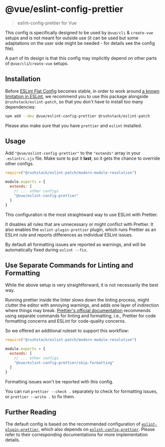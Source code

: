 # @vue/eslint-config-prettier

> eslint-config-prettier for Vue

This config is specifically designed to be used by `@vue/cli` & `create-vue` setups
and is not meant for outside use (it can be used but some adaptations
on the user side might be needed - for details see the config file).

A part of its design is that this config may implicitly depend on
other parts of `@vue/cli`/`create-vue` setups.

## Installation

Before [ESLint Flat Config](https://eslint.org/docs/latest/use/configure/configuration-files-new) becomes stable, in
order to work around [a known limitation in ESLint](https://github.com/eslint/eslint/issues/3458), we recommend you to
use this package alongside `@rushstack/eslint-patch`, so that you don't have to install too many dependencies:

```sh
npm add --dev @vue/eslint-config-prettier @rushstack/eslint-patch
```

Please also make sure that you have `prettier` and `eslint` installed.

## Usage

Add `"@vue/eslint-config-prettier"` to the `"extends"` array in your `.eslintrc.cjs` file. Make sure to put it **last**,
so it gets the chance to override other configs.

```js
require("@rushstack/eslint-patch/modern-module-resolution")

module.exports = {
  extends: [
    // ... other configs
    "@vue/eslint-config-prettier"
  ]
}
```

This configuration is the most straightward way to use ESLint with Prettier.

It disables all rules that are unnecessary or might conflict with Prettier.
It also enables the `eslint-plugin-prettier` plugin, which runs Prettier as an ESLint rule and reports differences as
individual ESLint issues.

By default all formatting issues are reported as warnings, and will be automatically fixed during `eslint --fix`.

## Use Separate Commands for Linting and Formatting

While the above setup is very straightforward, it is not necessarily the best way.

Running prettier inside the linter slows down the linting process, might clutter the editor with annoying warnings, and
adds one layer of indirection where things may break.
[Prettier's official documentation](https://prettier.io/docs/en/integrating-with-linters.html) recommends using separate
commands for linting and formatting, i.e., Prettier for code formatting concerns and ESLint for code-quality concerns.

So we offered an additional ruleset to support this workflow:

```js
require("@rushstack/eslint-patch/modern-module-resolution")

module.exports = {
  extends: [
    // ... other configs
    "@vue/eslint-config-prettier/skip-formatting"
  ]
}
```

Formatting issues won't be reported with this config.

You can run `prettier --check .` separately to check for formatting issues, or `prettier --write .` to fix them.

## Further Reading

The default config is based on the recommended configuration
of [`eslint-plugin-prettier`](https://github.com/prettier/eslint-plugin-prettier/#recommended-configuration), which also
depends on [`eslint-config-prettier`](https://github.com/prettier/eslint-config-prettier). Please refer to their
corresponding documentations for more implementation details.
